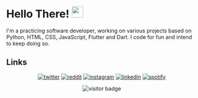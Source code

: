 # Hello There! <img src="https://raw.githubusercontent.com/MartinHeinz/MartinHeinz/master/wave.gif" width="30px">
I'm a practicing software developer, working on various projects based on Python, HTML, CSS, JavaScript, Flutter and Dart. I code for fun and intend to keep doing so. 
## Links

<p align="center">
  <a href="https://twitter.com/azeememe"><img src="https://img.icons8.com/color/96/000000/twitter-squared.png" alt="twitter"/></a>
  <a href="https://www.reddit.com/user/toastedcoldbread"><img src="https://img.icons8.com/color/96/000000/reddit.png" alt="reddit"/></a>
  <a href="https://www.instagram.com/azoomy4"><img src="https://img.icons8.com/color/96/000000/instagram-new.png" alt="instagram"/></a>
  <a href="https://www.linkedin.com/in/azeem-mohammed/"><img src="https://img.icons8.com/color/96/000000/linkedin.png" alt="linkedin"/></a>
  <a href="https://open.spotify.com/user/azeem_official"><img src="https://img.icons8.com/color/96/000000/spotify--v1.png" alt="spotify"/></a>
</p>

<p  align="center">
  <img src="https://visitor-badge.glitch.me/badge?page_id=azoomy.azoomy" alt="visitor badge"/>
</p>
